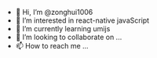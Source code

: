 - 👋 Hi, I’m @zonghui1006
- 👀 I’m interested in react-native javaScript 
- 🌱 I’m currently learning umijs
- 💞️ I’m looking to collaborate on ...
- 📫 How to reach me ...

<!---
zonghui1006/zonghui1006 is a ✨ special ✨ repository because its `README.md` (this file) appears on your GitHub profile.
You can click the Preview link to take a look at your changes.
--->
